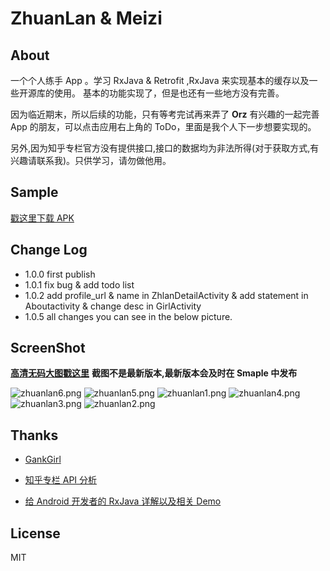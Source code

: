 # ZhuanLan & Meizi

## About
一个个人练手 App 。学习 RxJava & Retrofit ,RxJava 来实现基本的缓存以及一些开源库的使用。
基本的功能实现了，但是也还有一些地方没有完善。

因为临近期末，所以后续的功能，只有等考完试再来弄了 **Orz**
有兴趣的一起完善 App 的朋友，可以点击应用右上角的 ToDo，里面是我个人下一步想要实现的。 

另外,因为知乎专栏官方没有提供接口,接口的数据均为非法所得(对于获取方式,有兴趣请联系我)。只供学习，请勿做他用。

## Sample

[戳这里下载 APK](http://fir.im/ZhuanLan)

## Change Log
  
* 1.0.0 first publish
* 1.0.1 fix bug & add todo list 
* 1.0.2 add profile_url & name in ZhlanDetailActivity & add statement in Aboutactivity & change desc in GirlActivity
* 1.0.5 all changes you can see in the below picture. 

## ScreenShot
**[高清无码大图戳这里](https://github.com/wuchangfeng/ZhuanLan/tree/master/ScreenShot)**
**截图不是最新版本,最新版本会及时在 Smaple 中发布**

![zhuanlan6.png](http://7xrl8j.com1.z0.glb.clouddn.com/zhuanlan3.png)
![zhuanlan5.png](http://7xrl8j.com1.z0.glb.clouddn.com/zhuanlan5.png)
![zhuanlan1.png](http://7xrl8j.com1.z0.glb.clouddn.com/zhuanlan4.png)
![zhuanlan4.png](http://7xrl8j.com1.z0.glb.clouddn.com/zhuanlan1.png)
![zhuanlan3.png](http://7xrl8j.com1.z0.glb.clouddn.com/zhuanlan2.png)
![zhuanlan2.png](http://7xrl8j.com1.z0.glb.clouddn.com/zhuanlan6.png)




## Thanks

* [GankGirl](https://github.com/gaolonglong/GankGirl)

* [知乎专栏 API 分析](https://marktony.github.io/2016/05/14/%E7%9F%A5%E4%B9%8E%E4%B8%93%E6%A0%8FAPI%E5%88%86%E6%9E%90/)

* [给 Android 开发者的 RxJava 详解以及相关 Demo](https://gank.io/post/560e15be2dca930e00da1083)







##  License
MIT
